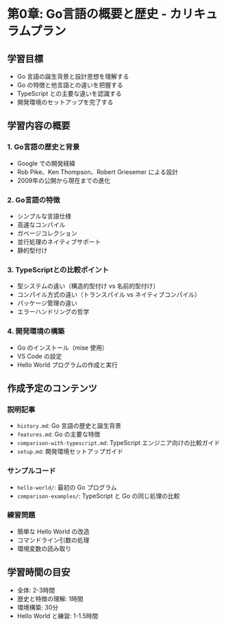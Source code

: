 # 第0章: Go言語の概要と歴史 - カリキュラムプラン

## 学習目標

- Go 言語の誕生背景と設計思想を理解する
- Go の特徴と他言語との違いを把握する
- TypeScript との主要な違いを認識する
- 開発環境のセットアップを完了する

## 学習内容の概要

### 1. Go言語の歴史と背景
- Google での開発経緯
- Rob Pike、Ken Thompson、Robert Griesemer による設計
- 2009年の公開から現在までの進化

### 2. Go言語の特徴
- シンプルな言語仕様
- 高速なコンパイル
- ガベージコレクション
- 並行処理のネイティブサポート
- 静的型付け

### 3. TypeScriptとの比較ポイント
- 型システムの違い（構造的型付け vs 名前的型付け）
- コンパイル方式の違い（トランスパイル vs ネイティブコンパイル）
- パッケージ管理の違い
- エラーハンドリングの哲学

### 4. 開発環境の構築
- Go のインストール（mise 使用）
- VS Code の設定
- Hello World プログラムの作成と実行

## 作成予定のコンテンツ

### 説明記事
- `history.md`: Go 言語の歴史と誕生背景
- `features.md`: Go の主要な特徴
- `comparison-with-typescript.md`: TypeScript エンジニア向けの比較ガイド
- `setup.md`: 開発環境セットアップガイド

### サンプルコード
- `hello-world/`: 最初の Go プログラム
- `comparison-examples/`: TypeScript と Go の同じ処理の比較

### 練習問題
- 簡単な Hello World の改造
- コマンドライン引数の処理
- 環境変数の読み取り

## 学習時間の目安

- 全体: 2-3時間
- 歴史と特徴の理解: 1時間
- 環境構築: 30分
- Hello World と練習: 1-1.5時間